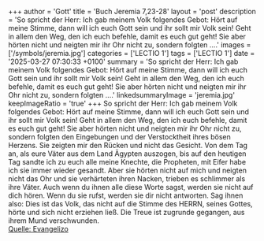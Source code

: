 +++
author = 'Gott'
title = 'Buch Jeremia 7,23-28'
layout = 'post'
description = 'So spricht der Herr: Ich gab meinem Volk folgendes Gebot: Hört auf meine Stimme, dann will ich euch Gott sein und ihr sollt mir Volk sein! Geht in allem den Weg, den ich euch befehle, damit es euch gut geht! Sie aber hörten nicht und neigten mir ihr Ohr nicht zu, sondern folgten ....'
images = ['/symbols/jeremia.jpg']
categories = ['LECTIO 1']
tags = ['LECTIO 1']
date = '2025-03-27 07:30:33 +0100'
summary = 'So spricht der Herr: Ich gab meinem Volk folgendes Gebot: Hört auf meine Stimme, dann will ich euch Gott sein und ihr sollt mir Volk sein! Geht in allem den Weg, den ich euch befehle, damit es euch gut geht! Sie aber hörten nicht und neigten mir ihr Ohr nicht zu, sondern folgten ....'
linkedsummaryImage = 'jeremia.jpg'
keepImageRatio = 'true'
+++
So spricht der Herr: Ich gab meinem Volk folgendes Gebot: Hört auf meine Stimme, dann will ich euch Gott sein und ihr sollt mir Volk sein! Geht in allem den Weg, den ich euch befehle, damit es euch gut geht!
Sie aber hörten nicht und neigten mir ihr Ohr nicht zu, sondern folgten den Eingebungen und der Verstocktheit ihres bösen Herzens.<!--more--> Sie zeigten mir den Rücken und nicht das Gesicht.
Von dem Tag an, als eure Väter aus dem Land Ägypten auszogen, bis auf den heutigen Tag sandte ich zu euch alle meine Knechte, die Propheten, mit Eifer habe ich sie immer wieder gesandt.
Aber sie hörten nicht auf mich und neigten nicht das Ohr und sie verhärteten ihren Nacken, trieben es schlimmer als ihre Väter.
Auch wenn du ihnen alle diese Worte sagst, werden sie nicht auf dich hören. Wenn du sie rufst, werden sie dir nicht antworten.
Sag ihnen also: Dies ist das Volk, das nicht auf die Stimme des HERRN, seines Gottes, hörte und sich nicht erziehen ließ. Die Treue ist zugrunde gegangen, aus ihrem Mund verschwunden.<br> [Quelle: Evangelizo](https://evangeliumtagfuertag.org/DE/gospel)